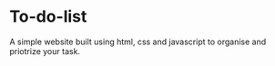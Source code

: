 # To-do-list
A simple website built using html, css and javascript to organise and priotrize your task.
